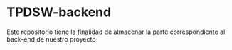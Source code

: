 # TPDSW-backend

Este repositorio tiene la finalidad de almacenar la parte correspondiente al back-end de nuestro proyecto

